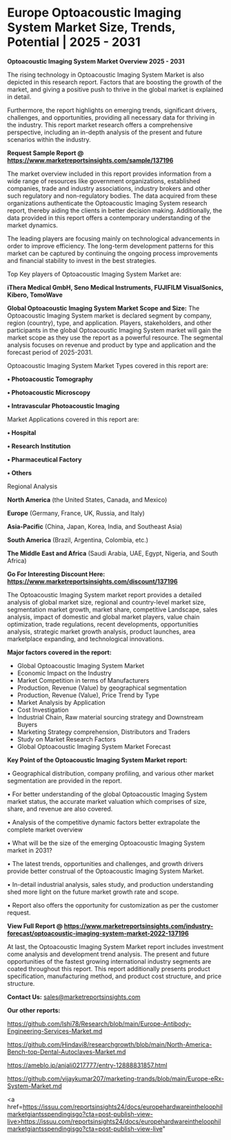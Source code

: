 # Europe Optoacoustic Imaging System Market Size, Trends, Potential | 2025 - 2031

<Strong> Optoacoustic Imaging System Market Overview 2025 - 2031</strong>

The rising technology in Optoacoustic Imaging System Market is also depicted in this research report. Factors that are boosting the growth of the market, and giving a positive push to thrive in the global market is explained in detail.

Furthermore, the report highlights on emerging trends, significant drivers, challenges, and opportunities, providing all necessary data for thriving in the industry. This report market research offers a comprehensive perspective, including an in-depth analysis of the present and future scenarios within the industry.

<strong>Request Sample Report @ <a href=https://www.marketreportsinsights.com/sample/137196>https://www.marketreportsinsights.com/sample/137196</a></strong>

The market overview included in this report provides information from a wide range of resources like government organizations, established companies, trade and industry associations, industry brokers and other such regulatory and non-regulatory bodies. The data acquired from these organizations authenticate the Optoacoustic Imaging System research report, thereby aiding the clients in better decision making. Additionally, the data provided in this report offers a contemporary understanding of the market dynamics.

The leading players are focusing mainly on technological advancements in order to improve efficiency. The long-term development patterns for this market can be captured by continuing the ongoing process improvements and financial stability to invest in the best strategies.

Top Key players of Optoacoustic Imaging System Market are:

<strong>iThera Medical GmbH, Seno Medical Instruments, FUJIFILM VisualSonics, Kibero, TomoWave</strong>

<strong><b>Global Optoacoustic Imaging System Market Scope and Size:</b></strong>
The Optoacoustic Imaging System market is declared segment by company, region (country), type, and application. Players, stakeholders, and other participants in the global Optoacoustic Imaging System market will gain the market scope as they use the report as a powerful resource. The segmental analysis focuses on revenue and product by type and application and the forecast period of 2025-2031.

Optoacoustic Imaging System Market Types covered in this report are:

<strong>• Photoacoustic Tomography

• Photoacoustic Microscopy

• Intravascular Photoacoustic Imaging</strong>

Market Applications covered in this report are:

<strong>• Hospital

• Research Institution

• Pharmaceutical Factory

• Others</strong> 

Regional Analysis

<strong>North America</strong> (the United States, Canada, and Mexico)

<strong>Europe</strong> (Germany, France, UK, Russia, and Italy)

<strong>Asia-Pacific</strong> (China, Japan, Korea, India, and Southeast Asia)

<strong>South America</strong> (Brazil, Argentina, Colombia, etc.)

<strong>The Middle East and Africa</strong> (Saudi Arabia, UAE, Egypt, Nigeria, and South Africa)

<strong>Go For Interesting Discount Here: <a href=https://www.marketreportsinsights.com/discount/137196>https://www.marketreportsinsights.com/discount/137196</a></strong>

The Optoacoustic Imaging System market report provides a detailed analysis of global market size, regional and country-level market size, segmentation market growth, market share, competitive Landscape, sales analysis, impact of domestic and global market players, value chain optimization, trade regulations, recent developments, opportunities analysis, strategic market growth analysis, product launches, area marketplace expanding, and technological innovations.

<strong><b>Major factors covered in the report:</b></strong>
<ul>
  <li>Global Optoacoustic Imaging System Market </li>
  <li>Economic Impact on the Industry</li>
  <li>Market Competition in terms of Manufacturers</li>
  <li>Production, Revenue (Value) by geographical segmentation</li>
  <li>Production, Revenue (Value), Price Trend by Type</li>
  <li>Market Analysis by Application</li>
  <li>Cost Investigation</li>
  <li>Industrial Chain, Raw material sourcing strategy and Downstream Buyers</li>
  <li>Marketing Strategy comprehension, Distributors and Traders</li>
  <li>Study on Market Research Factors</li>
  <li>Global Optoacoustic Imaging System Market Forecast</li>
</ul>

<strong><b>Key Point of the Optoacoustic Imaging System Market report:</b></strong>

• Geographical distribution, company profiling, and various other market segmentation are provided in the report.

• For better understanding of the global Optoacoustic Imaging System market status, the accurate market valuation which comprises of size, share, and revenue are also covered.

• Analysis of the competitive dynamic factors better extrapolate the complete market overview

• What will be the size of the emerging Optoacoustic Imaging System market in 2031?

• The latest trends, opportunities and challenges, and growth drivers provide better construal of the Optoacoustic Imaging System Market.

• In-detail industrial analysis, sales study, and production understanding shed more light on the future market growth rate and scope.

• Report also offers the opportunity for customization as per the customer request.

<strong><b>View Full Report @ <a href=https://www.marketreportsinsights.com/industry-forecast/optoacoustic-imaging-system-market-2022-137196>https://www.marketreportsinsights.com/industry-forecast/optoacoustic-imaging-system-market-2022-137196</a></b></strong>


At last, the Optoacoustic Imaging System Market report includes investment come analysis and development trend analysis. The present and future opportunities of the fastest growing international industry segments are coated throughout this report. This report additionally presents product specification, manufacturing method, and product cost structure, and price structure.

<strong>Contact Us:</strong>
sales@marketreportsinsights.com

<strong>Our other reports:</strong>

<a href=https://github.com/Ishi78/Research/blob/main/Europe-Antibody-Engineering-Services-Market.md>https://github.com/Ishi78/Research/blob/main/Europe-Antibody-Engineering-Services-Market.md</a>

<a href=https://github.com/Hindavi8/researchgrowth/blob/main/North-America-Bench-top-Dental-Autoclaves-Market.md>https://github.com/Hindavi8/researchgrowth/blob/main/North-America-Bench-top-Dental-Autoclaves-Market.md</a>

<a href=https://ameblo.jp/anjali0217777/entry-12888831857.html>https://ameblo.jp/anjali0217777/entry-12888831857.html</a>

<a href=https://github.com/vijaykumar207/marketing-trands/blob/main/Europe-eRx-System-Market.md>https://github.com/vijaykumar207/marketing-trands/blob/main/Europe-eRx-System-Market.md</a>

<a href=https://issuu.com/reportsinsights24/docs/europehardwareintheloophilmarketgiantsspendingisgo?cta=post-publish-view-live>https://issuu.com/reportsinsights24/docs/europehardwareintheloophilmarketgiantsspendingisgo?cta=post-publish-view-live</a>"
